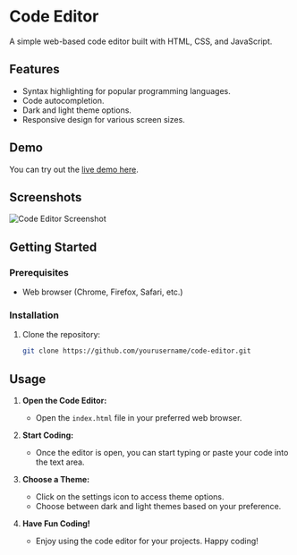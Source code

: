 # Code Editor

A simple web-based code editor built with HTML, CSS, and JavaScript.

## Features

- Syntax highlighting for popular programming languages.
- Code autocompletion.
- Dark and light theme options.
- Responsive design for various screen sizes.

## Demo

You can try out the [live demo here](#).

## Screenshots

![Code Editor Screenshot](/screenshots/screenshot.png)

## Getting Started

### Prerequisites

- Web browser (Chrome, Firefox, Safari, etc.)

### Installation

1. Clone the repository:

   ```bash
   git clone https://github.com/yourusername/code-editor.git
   
## Usage

1. **Open the Code Editor:**
   - Open the `index.html` file in your preferred web browser.

2. **Start Coding:**
   - Once the editor is open, you can start typing or paste your code into the text area.

3. **Choose a Theme:**
   - Click on the settings icon to access theme options.
   - Choose between dark and light themes based on your preference.

4. **Have Fun Coding!**
    - Enjoy using the code editor for your projects. Happy coding!

